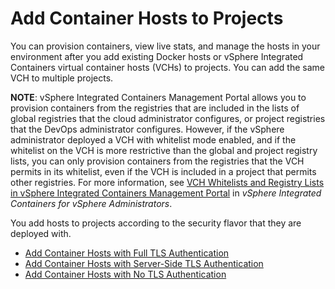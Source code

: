 # Add Container Hosts to Projects #

You can provision containers, view live stats, and manage the hosts in your environment after you add existing Docker hosts or vSphere Integrated Containers virtual container hosts (VCHs) to projects. You can add the same VCH to multiple projects.

**NOTE**: vSphere Integrated Containers Management Portal allows you to provision containers from the registries that are included in the lists of   global registries that the cloud administrator configures, or project registries that the DevOps administrator configures. However, if the vSphere administrator deployed a VCH with whitelist mode enabled, and if the whitelist on the VCH is more restrictive than the global and project registry lists, you can only provision containers from the registries that the VCH permits in its whitelist, even if the VCH is included in a project that permits other registries. For more information, see [VCH Whitelists and Registry Lists in vSphere Integrated Containers Management Portal](../vic_vsphere_admin/vch_registry.md#vch-whitelist-mp) in *vSphere Integrated Containers for vSphere Administrators*.

You add hosts to projects according to the security flavor that they are deployed with. 

- [Add Container Hosts with Full TLS Authentication](add_vch_fullTLS_in_portal.md)
- [Add Container Hosts with Server-Side TLS Authentication](add_vch_serversideTLS_in_portal.md)
- [Add Container Hosts with No TLS Authentication](add_vch_noTLS_in_portal.md)